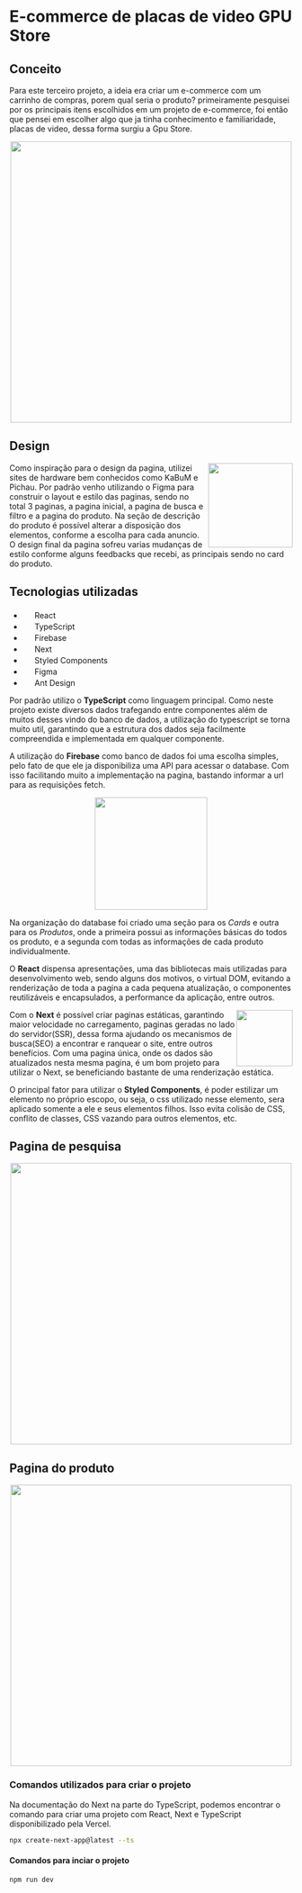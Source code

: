 # E-commerce de placas de video GPU Store

## Conceito

Para este terceiro projeto, a ideia era criar um e-commerce com um carrinho de compras, porem qual seria o produto? primeiramente pesquisei por os principais itens escolhidos em um projeto de e-commerce, foi então que pensei em escolher algo que ja tinha conhecimento e familiaridade, placas de video, dessa forma surgiu a Gpu Store.

<div align="center">

<img src="https://user-images.githubusercontent.com/121033909/228625883-201f228b-7e09-47c8-bb1c-1903a5aa324f.png" height="500"/>

</div>

## Design

<img src="https://user-images.githubusercontent.com/121033909/228636014-671c2620-5e75-4e4d-b8f9-ea78ccd0650a.png" height="150" align="right" />

Como inspiração para o design da pagina, utilizei sites de hardware bem conhecidos como KaBuM e Pichau. Por padrão venho utilizando o Figma para construir o layout e estilo das paginas, sendo no total 3 paginas, a pagina inicial, a pagina de busca e filtro e a pagina do produto. Na seção de descrição do produto é possível alterar a disposição dos elementos, conforme a escolha para cada anuncio. O design final da pagina sofreu varias mudanças de estilo conforme alguns feedbacks que recebi, as principais sendo no card do produto.

## Tecnologias utilizadas

<ul list-style="none">
  <li><img src="https://cdn.jsdelivr.net/gh/devicons/devicon/icons/react/react-original.svg" height="17" /> React</li>
  <li><img src="https://cdn.jsdelivr.net/gh/devicons/devicon/icons/typescript/typescript-original.svg" height="17" /> TypeScript</li>
  <li><img src="https://cdn.jsdelivr.net/gh/devicons/devicon/icons/firebase/firebase-plain.svg" height="17"/> Firebase</li>
  <li><img src="https://user-images.githubusercontent.com/121033909/218092081-8feb03b4-7444-4018-a550-e704a77bc53f.svg" height="17" /> Next</li>
  <li><img src="https://user-images.githubusercontent.com/121033909/218092677-03759c36-3450-4cdb-be27-24e892913862.png" height="17"/> Styled Components</li>
  <li><img src="https://cdn.jsdelivr.net/gh/devicons/devicon/icons/figma/figma-original.svg" height="17"/> Figma</li>
  <li><img src="https://user-images.githubusercontent.com/121033909/221358245-ca4d0013-8f56-45b4-afd8-c8d6545645e7.svg" height="17"/> Ant Design</li>
</ul>

Por padrão utilizo o **TypeScript** como linguagem principal. Como neste projeto existe diversos dados trafegando entre componentes além de muitos desses vindo do banco de dados, a utilização do typescript se torna muito util, garantindo que a estrutura dos dados seja facilmente compreendida e implementada em qualquer componente.

A utilização do **Firebase** como banco de dados foi uma escolha simples, pelo fato de que ele ja disponibiliza uma API para acessar o database. Com isso facilitando muito a implementação na pagina, bastando informar a url para as requisições fetch. 

<div align="center">

<img src="https://user-images.githubusercontent.com/121033909/228680306-eb228692-0be9-4ff6-b1e2-6acd4bea8118.png" height="200"/>

</div>

Na organização do database foi criado uma seção para os *Cards* e outra para os *Produtos*, onde a primeira possui as informações básicas do todos os produto, e a segunda com todas as informações de cada produto individualmente.

O **React** dispensa apresentações, uma das bibliotecas mais utilizadas para desenvolvimento web, sendo alguns dos motivos, o virtual DOM, evitando a renderização de toda a pagina a cada pequena atualização, o componentes reutilizáveis e encapsulados, a performance da aplicação, entre outros.

<img src="https://user-images.githubusercontent.com/121033909/218168778-d2d3398e-c95e-40af-b8ed-af150cb9bc16.png" height="100" align="right" />
  
Com o **Next** é possível criar paginas estáticas, garantindo maior velocidade no carregamento, paginas geradas no lado do servidor(SSR), dessa forma ajudando os mecanismos de busca(SEO) a encontrar e ranquear o site, entre outros benefícios. Com uma pagina única, onde os dados são atualizados nesta mesma pagina, é um bom projeto para utilizar o Next, se beneficiando bastante de uma renderização estática.

O principal fator para utilizar o **Styled Components**, é poder estilizar um elemento no próprio escopo, ou seja, o css utilizado nesse elemento, sera aplicado somente a ele e seus elementos filhos. Isso evita colisão de CSS, conflito de classes, CSS vazando para outros elementos, etc.

## Pagina de pesquisa

<div align="center">
<img src="https://user-images.githubusercontent.com/121033909/228820890-2030dc14-ffe7-4100-bf0c-c1b34e595ed6.png" height="500" />
</div>

## Pagina do produto

<div align="center">
<img src="https://user-images.githubusercontent.com/121033909/228821243-03494c2c-1d9d-42c6-b60c-a419932dfde6.png" height="500" />
</div>

### Comandos utilizados para criar o projeto

Na documentação do Next na parte do TypeScript, podemos encontrar o comando para criar uma projeto com React, Next e TypeScript disponibilizado pela Vercel.

```bash
npx create-next-app@latest --ts
```

#### Comandos para inciar o projeto

```bash
npm run dev
```
